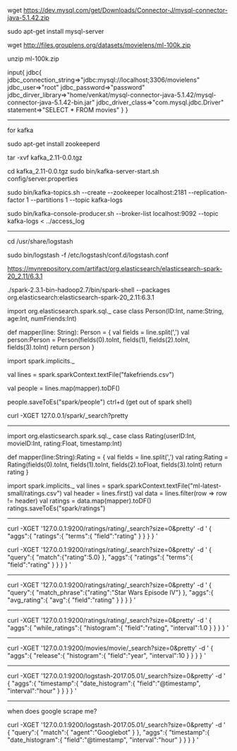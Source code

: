 wget https://dev.mysql.com/get/Downloads/Connector-J/mysql-connector-java-5.1.42.zip

sudo apt-get install mysql-server

wget http://files.grouplens.org/datasets/movielens/ml-100k.zip

unzip ml-100k.zip


input{
	jdbc{
		jdbc_connection_string=>"jdbc:mysql://localhost;3306/movielens"
		jdbc_user=>"root"
		jdbc_password=>"password"
		jdbc_dirver_library=>"home/venkat/mysql-connector-java-5.1.42/mysql-connector-java-5.1.42-bin.jar"
		jdbc_driver_class=>"com.mysql.jdbc.Driver"
		statement=>"SELECT * FROM movies"
	}
}


************************

for kafka

sudo apt-get install zookeeperd

tar -xvf kafka_2.11-0.0.tgz

cd kafka_2.11-0.0.tgz
sudo bin/kafka-server-start.sh config/server.properties

sudo bin/kafka-topics.sh --create --zookeeper localhost:2181 --replication-factor 1 --partitions 1 --topic kafka-logs

sudo bin/kafka-console-producer.sh --broker-list localhost:9092 --topic kafka-logs < ../access_log

************************
cd /usr/share/logstash

sudo bin/logstash -f /etc/logstash/conf.d/logstash.conf


https://mvnrepository.com/artifact/org.elasticsearch/elasticsearch-spark-20_2.11/6.3.1


./spark-2.3.1-bin-hadoop2.7/bin/spark-shell --packages org.elasticsearch:elasticsearch-spark-20_2.11:6.3.1


import org.elasticsearch.spark.sql._
case class Person(ID:Int, name:String, age:Int, numFriends:Int)

def mapper(line: String): Person = {
	val fields = line.split(',')
	val person:Person = Person(fields(0).toInt, fields(1), fields(2).toInt, fields(3).toInt)
	return person
}

import spark.implicits._

val lines = spark.sparkContext.textFile("fakefriends.csv")

val people = lines.map(mapper).toDF()

people.saveToEs("spark/people")
ctrl+d (get out of spark shell)

curl -XGET 127.0.0.1/spark/_search?pretty

******************************************

import org.elasticsearch.spark.sql._
case class Rating(userID:Int, movieID:Int, rating:Float, timestamp:Int)

def mapper(line:String):Rating = {
	val fields = line.split(',')
	val rating:Rating = Rating(fields(0).toInt, fields(1).toInt, fields(2).toFloat, fields(3).toInt)
	return rating
}

import spark.implicits._
val lines = spark.sparkContext.textFile("ml-latest-small/ratings.csv")
val header = lines.first()
val data = lines.filter(row => row != header)
val ratings = data.map(mapper).toDF()
ratings.saveToEs("spark/ratings")

***************************
curl -XGET '127.0.0.1:9200/ratings/rating/_search?size=0&pretty' -d '
{
	"aggs":{
		"ratings":{
			"terms":{
				"field":"rating"
			}
		}
	}
}
'

curl -XGET '127.0.0.1:9200/ratings/rating/_search?size=0&pretty' -d '
{
	"query":{
		"match":{"rating":5.0}
	},
	"aggs":{
		"ratings":{
			"terms":{
				"field":"rating"
			}
		}
	}
}
'

*******************
curl -XGET '127.0.0.1:9200/ratings/rating/_search?size=0&pretty' -d '
{
	"query":{
		"match_phrase":{"rating":"Star Wars Episode IV"}
	},
	"aggs":{
		"avg_rating":{
			"avg":{
				"field":"rating"
			}
		}
	}
}
'
***********************
curl -XGET '127.0.0.1:9200/ratings/rating/_search?size=0&pretty' -d '
{
	"aggs":{
		"while_ratings":{
			"histogram":{
				"field":"rating",
				"interval":1.0
			}
		}
	}
}
'

*******************

curl -XGET '127.0.0.1:9200/movies/movie/_search?size=0&pretty' -d '
{
	"aggs":{
		"release":{
			"histogram":{
				"field":"year",
				"interval":10
			}
		}
	}
}
'

******************************
curl -XGET '127.0.0.1:9200/logstash-2017.05.01/_search?size=0&pretty' -d '
{
	"aggs":{
		"timestamp":{
			"date_histogram":{
				"field":"@timestamp",
				"interval":"hour"
			}
		}
	}
}
'

*************************************

when does google scrape me?

curl -XGET '127.0.0.1:9200/logstash-2017.05.01/_search?size=0&pretty' -d '
{
	"query":{
		"match":{
			"agent":"Googlebot"
		}
	},
	"aggs":{
		"timestamp":{
			"date_histogram":{
				"field":"@timestamp",
				"interval":"hour"
			}
		}
	}
}
'
